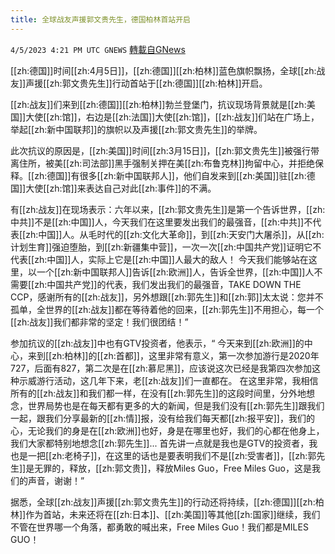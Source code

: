 ```yaml
---
title: 全球战友声援郭文贵先生，德国柏林首站开启
---
```

`4/5/2023 4:21 PM UTC GNEWS` [轉載自GNews](https://gnews.org/articles/1073642)


[[zh:德国]]时间[[zh:4月5日]]，[[zh:德国]][[zh:柏林]]蓝色旗帜飘扬，全球[[zh:战友]]声援[[zh:郭文贵先生]]行动首站于[[zh:德国]][[zh:柏林]]开启。

[[zh:战友]]们来到[[zh:德国]][[zh:柏林]]勃兰登堡门，抗议现场背景就是[[zh:美国]]大使[[zh:馆]]，右边是[[zh:法国]]大使[[zh:馆]]，[[zh:战友]]们站在广场上，举起[[zh:新中国联邦]]的旗帜以及声援[[zh:郭文贵先生]]的举牌。

此次抗议的原因是，[[zh:美国]]时间[[zh:3月15日]]，[[zh:郭文贵先生]]被强行带离住所，被美[[zh:司法部]]黑手强制关押在美[[zh:布鲁克林]]拘留中心，并拒绝保释。[[zh:德国]]有很多[[zh:新中国联邦人]]，他们自发来到[[zh:美国]]驻[[zh:德国]]大使[[zh:馆]]来表达自己对此[[zh:事件]]的不满。

有[[zh:战友]]在现场表示：六年以来，[[zh:郭文贵先生]]是第一个告诉世界，[[zh:中共]]不是[[zh:中国]]人，今天我们在这里要发出我们的最强音，[[zh:中共]]不代表[[zh:中国]]人。从毛时代的[[zh:文化大革命]]，到[[zh:天安门大屠杀]]，从[[zh:计划生育]]强迫堕胎，到[[zh:新疆集中营]]，一次一次[[zh:中国共产党]]证明它不代表[[zh:中国]]人，实际上它是[[zh:中国]]人最大的敌人！ 今天我们能够站在这里，以一个[[zh:新中国联邦人]]告诉[[zh:欧洲]]人，告诉全世界，[[zh:中国]]人不需要[[zh:中国共产党]]的代表，我们发出我们的最强音，TAKE DOWN THE CCP，感谢所有的[[zh:战友]]，另外想跟[[zh:郭先生]]和[[zh:郭]]太太说：您并不孤单，全世界的[[zh:战友]]都在等待着他的回来，[[zh:郭先生]]不用担心，每一个[[zh:战友]]我们都非常的坚定！我们很团结！”

参加抗议的[[zh:战友]]中也有GTV投资者，他表示，“ 今天来到[[zh:欧洲]]的中心，来到[[zh:柏林]]的[[zh:首都]]，这里非常有意义，第一次参加游行是2020年727，后面有827，第二次是在[[zh:慕尼黑]]，应该说这次已经是我第四次参加这种示威游行活动，这几年下来，老[[zh:战友]]们一直都在。 在这里非常，我相信所有的[[zh:战友]]和我们都一样，在没有[[zh:郭先生]]的这段时间里，分外地想念，世界局势也是在每天都有更多的大的新闻，但是我们没有[[zh:郭先生]]跟我们一起，跟我们分享最新的[[zh:情]]报，没有给我们每天都[[zh:报平安]]，我们的心，无论我们的身是在[[zh:欧洲]]也好，身是在哪里也好，我们的心都在他身上，我们大家都特别地想念[[zh:郭先生]]... 首先讲一点就是我也是GTV的投资者，我也是一把[[zh:老椅子]]，在这里的话也是要表明我们不是[[zh:受害者]]，[[zh:郭先生]]是无罪的，释放，[[zh:郭文贵]]，释放Miles Guo，Free Miles Guo，这是我们的声音，谢谢！”

据悉，全球[[zh:战友]]声援[[zh:郭文贵先生]]的行动还将持续，[[zh:德国]][[zh:柏林]]作为首站，未来还将在[[zh:日本]]、[[zh:美国]]等其他[[zh:国家]]继续，我们不管在世界哪一个角落，都勇敢的喊出来，Free Miles Guo！我们都是MILES GUO！

